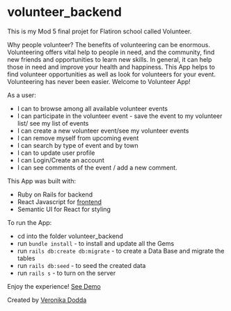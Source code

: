 # volunteer_backend
This is my Mod 5 final projet for Flatiron school called Volunteer.

Why people volunteer?
The benefits of volunteering can be enormous. Volunteering offers vital help to people in need, and the community, find new friends  and opportunities to learn new skills. In general, it can help those in need and improve your health and happiness.
This App helps  to find volunteer opportunities as well as look for volunteers for your event.  Volunteering has never been easier. Welcome to Volunteer App!

As a user: 
 - I can to browse among all available volunteer events
 - I can participate in the volunteer event - save the event to my volunteer list/ see my list of events
 - I can create a new volunteer event/see my volunteer events
 - I can remove myself from upcoming event
 - I can search by type of event and  by town
 - I can to update user profile
 - I can Login/Create an account
 - I can see comments of the event / add a new comment.

This App was built with:
 - Ruby on Rails for backend
 - React Javascript for [frontend](https://github.com/vshengeliya/volunteer_frontend)
 - Semantic UI for React for styling

To run the App:

 - cd into the folder volunteer_backend
 - run `bundle install` - to install and update all the Gems
 - run `rails db:create db:migrate` - to create a Data Base and migrate the tables
 - run `rails db:seed` - to seed the created data
 - run `rails s` - to turn on the server

 Enjoy the experience!  [See Demo](https://youtu.be/Su-lPvynOsk)
 
 Created by [Veronika Dodda](https://github.com/vshengeliya)<br>

